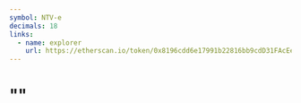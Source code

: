 ```yaml
---
symbol: NTV-e
decimals: 18
links:
  - name: explorer
    url: https://etherscan.io/token/0x8196cdd6e17991b22816bb9cdD31FAcEeCf2F816
---
```


# ""
